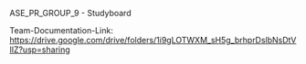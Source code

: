 ASE_PR_GROUP_9 - Studyboard

Team-Documentation-Link: https://drive.google.com/drive/folders/1i9gLOTWXM_sH5g_brhprDslbNsDtVIlZ?usp=sharing
